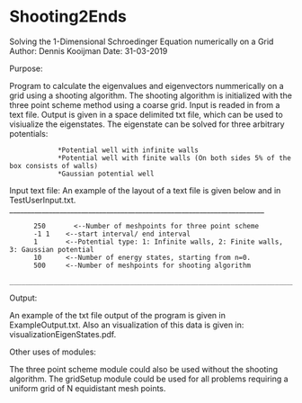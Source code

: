 # Shooting2Ends
Solving the 1-Dimensional Schroedinger Equation numerically on a Grid
Author: Dennis Kooijman 
Date:   31-03-2019

Purpose: 

Program to calculate the eigenvalues and eigenvectors nummerically on a grid using a shooting algorithm. 
The shooting algorithm is initialized with the three point scheme method using a coarse grid. Input is readed in from a text file.
Output is given in a space delimited txt file, which can be used to visiualize the eigenstates. 
The eigenstate can be solved for three arbitrary potentials: 
                
                *Potential well with infinite walls 
                *Potential well with finite walls (On both sides 5% of the box consists of walls) 
                *Gaussian potential well

Input text file: 
An example of the layout of a text file is given below and in TestUserInput.txt.
          _______________________________________________________________________
          
          250	    <--Number of meshpoints for three point scheme 
          -1 1    <--start interval/ end interval 
          1       <--Potential type: 1: Infinite walls, 2: Finite walls, 3: Gaussian potential
          10      <--Number of energy states, starting from n=0. 
          500     <--Number of meshpoints for shooting algorithm 
         ________________________________________________________________________

Output:

An example of the txt file output of the program is given in ExampleOutput.txt. 
Also an visualization of this data is given in: visualizationEigenStates.pdf. 

Other uses of modules: 

The three point scheme module could also be used without the shooting algorithm. 
The gridSetup module could be used for all problems requiring a uniform grid of N equidistant mesh points. 
